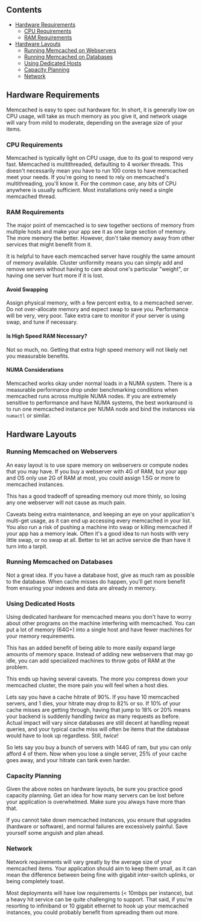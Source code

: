 ## Contents

- [Hardware Requirements](#hardware-requirements)
    - [CPU Requirements](#cpu-requirements)
    - [RAM Requirements](#ram-requirements)
- [Hardware Layouts](#hardware-layouts)
    - [Running Memcached on Webservers](#running-memcached-on-webservers)
    - [Running Memcached on Databases](#running-memcached-on-databases)
    - [Using Dedicated Hosts](#using-dedicated-hosts)
    - [Capacity Planning](#capacity-planning)
    - [Network](#network)

<!-- end toc -->

## Hardware Requirements

Memcached is easy to spec out hardware for. In short, it is generally low on CPU usage, will take as much memory as you give it, and network usage will vary from mild to moderate, depending on the average size of your items.

### CPU Requirements

Memcached is typically light on CPU usage, due to its goal to respond very fast. Memcached is multithreaded, defaulting to 4 worker threads. This doesn't necessarily mean you have to run 100 cores to have memcached meet your needs. If you're going to need to rely on memcached's multithreading, you'll know it. For the common case, any bits of CPU anywhere is usually sufficient. Most installations only need a single memcached thread.

### RAM Requirements

The major point of memcached is to sew together sections of memory from multiple hosts and make your app see it as one large section of memory. The more memory the better. However, don't take memory away from other services that might benefit from it.

It is helpful to have each memcached server have roughly the same amount of memory available. Cluster uniformity means you can simply add and remove servers without having to care about one's particular "weight", or having one server hurt more if it is lost.

#### Avoid Swapping

Assign physical memory, with a few percent extra, to a memcached server. Do not over-allocate memory and expect swap to save you. Performance will be very, very poor. Take extra care to monitor if your server is using swap, and tune if necessary.

#### Is High Speed RAM Necessary?

Not so much, no. Getting that extra high speed memory will not likely net you measurable benefits.

#### NUMA Considerations

Memcached works okay under normal loads in a NUMA system. There is a
measurable performance drop under benchmarking conditions when memcached runs
across multiple NUMA nodes. If you are extremely sensitive to performance and
have NUMA systems, the best workaround is to run one memcached instance per
NUMA node and bind the instances via `numactl` or similar.

## Hardware Layouts

### Running Memcached on Webservers

An easy layout is to use spare memory on webservers or compute nodes that you may have. If you buy a webserver with 4G of RAM, but your app and OS only use 2G of RAM at most, you could assign 1.5G or more to memcached instances.

This has a good tradeoff of spreading memory out more thinly, so losing any one webserver will not cause as much pain.

Caveats being extra maintenance, and keeping an eye on your application's multi-get usage, as it can end up accessing every memcached in your list. You also run a risk of pushing a machine into swap or killing memcached if your app has a memory leak. Often it's a good idea to run hosts with very little swap, or no swap at all. Better to let an active service die than have it turn into a tarpit.

### Running Memcached on Databases

Not a great idea. If you have a database host, give as much ram as possible to the database. When cache misses do happen, you'll get more benefit from ensuring your indexes and data are already in memory.

### Using Dedicated Hosts

Using dedicated hardware for memcached means you don't have to worry about other programs on the machine interfering with memcached. You can put a lot of memory (64G+) into a single host and have fewer machines for your memory requirements.

This has an added benefit of being able to more easily expand large amounts of memory space. Instead of adding new webservers that may go idle, you can add specialized machines to throw gobs of RAM at the problem.

This ends up having several caveats. The more you compress down your memcached cluster, the more pain you will feel when a host dies.

Lets say you have a cache hitrate of 90%. If you have 10 memcached servers, and 1 dies, your hitrate may drop to 82% or so. If 10% of your cache misses are getting through, having that jump to 18% or 20% means your backend is suddenly handling *twice* as many requests as before. Actual impact will vary since databases are still decent at handling repeat queries, and your typical cache miss will often be items that the database would have to look up regardless. Still, *twice*!

So lets say you buy a bunch of servers with 144G of ram, but you can only afford 4 of them. Now when you lose a single server, 25% of your cache goes away, and your hitrate can tank even harder.

### Capacity Planning

Given the above notes on hardware layouts, be sure you practice good capacity planning. Get an idea for how many servers can be lost before your application is overwhelmed. Make sure you always have more than that.

If you cannot take down memcached instances, you ensure that upgrades (hardware or software), and normal failures are excessively painful. Save yourself some anguish and plan ahead.

### Network

Network requirements will vary greatly by the average size of your memcached items. Your application should aim to keep them small, as it can mean the difference between being fine with gigabit inter-switch uplinks, or being completely toast.

Most deployments will have low requirements (< 10mbps per instance), but a heavy hit service can be quite challenging to support. That said, if you're resorting to infiniband or 10 gigabit ethernet to hook up your memcached instances, you could probably benefit from spreading them out more.

